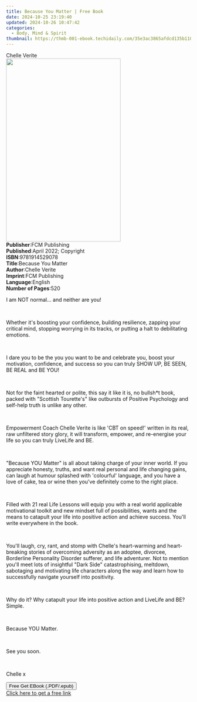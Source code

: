 ```yaml
---
title: Because You Matter | Free Book
date: 2024-10-25 23:19:40
updated: 2024-10-26 10:47:42
categories:
  - Body, Mind & Spirit
thumbnail: https://thmb-001-ebook.techidaily.com/35e3ac3865afdcd135b11064bfc400954267c879cd793fa09133d12d8ff50b43.jpg
---
```

<main id="book-container">
  <div class="flex flex-col">
    <div class="book-brief flex-1 py-6 px-4 sm:p-6 md:py-10 md:px-8">
      <!-- brief-->
      <div class="book-brief-main">Chelle Verite</div>
    </div>
    <div
      class="book-meta-info flex-1 grid gap-4 col-start-1 col-end-3 row-start-1 sm:mb-6 sm:grid-cols-4 lg:gap-6 lg:col-start-2 lg:row-end-6 lg:row-span-6 lg:mb-0"
    >
      <div
        class="book-meta-info-left place-content-center mt-4 p-4 text-sm leading-6 col-start-2 col-span-2 dark:text-slate-400"
      >
        <img
          class="w-full h-500 object-cover rounded-lg sm:h-255 sm:col-span-2 lg:col-span-full"
          src="https://img-001-ebook.techidaily.com/90dd36f925e38964f138eaf9b0eb40051b350b86ce3713144b7076f0d11ab95d.jpg"
          alt=""
          width="312"
          height="500"
        />
      </div>
      <div
        class="book-meta-info-right mt-2 col-start-1 row-start-2 col-span-3 self-center"
      >
        <!-- meta data  -->
        <div class="flex flex-col px-4 md:px-8">
          <div class="flex-1">
            <strong>Publisher</strong>:<span class="px-2">FCM Publishing</span>
          </div>
          <div class="flex-1">
            <strong>Published</strong>:<span class="px-2"
              >April 2022; Copyright</span
            >
          </div>
          <div class="flex-1">
            <strong>ISBN</strong>:<span class="px-2">9781914529078</span>
          </div>
          <div class="flex-1">
            <strong>Title</strong>:<span class="px-2">Because You Matter</span>
          </div>
          <div class="flex-1">
            <strong>Author</strong>:<span class="px-2">Chelle Verite</span>
          </div>
          <div class="flex-1">
            <strong>Imprint</strong>:<span class="px-2">FCM Publishing</span>
          </div>
          <div class="flex-1">
            <strong>Language</strong>:<span class="px-2">English</span>
          </div>
          <div class="flex-1">
            <strong>Number of Pages</strong>:<span class="px-2">520</span>
          </div>
        </div>
      </div>
    </div>
    <div class="book-description flex-1 py-6 px-4 sm:p-6 md:py-10 md:px-8">
      <div class="book-description-main">
        <div accordion-content="" id="description">
          <p>
            <span style="color: rgb(15, 17, 17)"
              >I am NOT normal... and neither are you!
            </span>
          </p>
          <p><br /></p>
          <p>
            <span style="color: rgb(15, 17, 17)"
              >Whether it's boosting your confidence, building resilience,
              zapping your critical mind, stopping worrying in its tracks, or
              putting a halt to debilitating emotions.
            </span>
          </p>
          <p><br /></p>
          <p>
            <span style="color: rgb(15, 17, 17)"
              >I dare you to be the you you want to be and celebrate you, boost
              your motivation, confidence, and success so you can truly SHOW UP,
              BE SEEN, BE REAL and BE YOU!
            </span>
          </p>
          <p><br /></p>
          <p>
            <span style="color: rgb(15, 17, 17)"
              >Not for the faint hearted or polite, this say it like it is, no
              bullsh*t book, packed with "Scottish Tourette's" like outbursts of
              Positive Psychology and self-help truth is unlike any other.
            </span>
          </p>
          <p><br /></p>
          <p>
            <span style="color: rgb(15, 17, 17)"
              >Empowerment Coach Chelle Verite is like 'CBT on speed!' written
              in its real, raw unfiltered story glory, it will transform,
              empower, and re-energise your life so you can truly LiveLife and
              BE.
            </span>
          </p>
          <p><br /></p>
          <p>
            <span style="color: rgb(15, 17, 17)"
              >"Because YOU Matter" is all about taking charge of your inner
              world. If you appreciate honesty, truths, and want real personal
              and life changing gains, can laugh at humour splashed with
              'colourful' language, and you have a love of cake, tea or wine
              then you've definitely come to the right place.
            </span>
          </p>
          <p><br /></p>
          <p>
            <span style="color: rgb(15, 17, 17)"
              >Filled with 21 real Life Lessons will equip you with a real world
              applicable motivational toolkit and new mindset full of
              possibilities, wants and the means to catapult your life into
              positive action and achieve success. You'll write everywhere in
              the book.
            </span>
          </p>
          <p><br /></p>
          <p>
            <span style="color: rgb(15, 17, 17)"
              >You'll laugh, cry, rant, and stomp with Chelle's heart-warming
              and heart-breaking stories of overcoming adversity as an adoptee,
              divorcee, Borderline Personality Disorder sufferer, and life
              adventurer. Not to mention you'll meet lots of insightful "Dark
              Side" catastrophising, meltdown, sabotaging and motivating life
              characters along the way and learn how to successfully navigate
              yourself into positivity.
            </span>
          </p>
          <p><br /></p>
          <p>
            <span style="color: rgb(15, 17, 17)"
              >Why do it? Why catapult your life into positive action and
              LiveLife and BE? Simple.
            </span>
          </p>
          <p><br /></p>
          <p>
            <span style="color: rgb(15, 17, 17)">Because YOU Matter. </span>
          </p>
          <p><br /></p>
          <p><span style="color: rgb(15, 17, 17)">See you soon. </span></p>
          <p><br /></p>
          <p>
            <span style="color: rgb(15, 17, 17)"><span></span>Chelle x</span>
          </p>
        </div>
        <div class="accordion-fader"></div>
      </div>
    </div>
    <div class="book-excerpts flex-1 py-6 px-4 sm:p-6 md:py-10 md:px-8"></div>
    <div
      class="book-about-author flex-1 py-6 px-4 sm:p-6 md:py-10 md:px-8"
    ></div>
    <div class="book-free-get flex-1 py-6 px-4 sm:p-6 md:py-10 md:px-8">
      <button
        id="btn-free-get"
        class="bg-blue-500 hover:bg-blue-700 text-white font-bold py-2 px-4 rounded"
      >
        Free Get EBook (.PDF/.epub)
      </button>
      <div id="countdown-display" class="px-2 text-lg mt-2"></div>
      <a
        id="free-link"
        class="hidden bg-blue-500 hover:bg-blue-700 text-white font-bold py-2 px-4 rounded"
        href="https://www.ebooks.com/en-us/book/210546572/because-you-matter/chelle-verite/"
        target="_blank"
        >Click here to get a free link</a
      >
    </div>
    <script>
      let countdownTime = 0;
      let countdownInterval = null;
      document
        .getElementById('btn-free-get')
        .addEventListener('click', startCountdown);
      function startCountdown() {
        countdownTime = new Date().getTime() + 60000 * 3;
        countdownInterval = setInterval(updateCountdown, 1000);
        document.getElementById('btn-free-get').disabled = true;
        document
          .getElementById('btn-free-get')
          .classList.add('bg-gray-500', 'cursor-not-allowed');
      }
      function updateCountdown() {
        let currentTime = new Date().getTime();
        let timeLeft = countdownTime - currentTime;
        let secondsLeft = Math.floor(timeLeft / 1000);
        document.getElementById('countdown-display').innerHTML =
          `Remaining time: ${secondsLeft} seconds.`;
        if (secondsLeft <= 0) {
          clearInterval(countdownInterval);
          document.getElementById('btn-free-get').classList.add('hidden');
          document.getElementById('free-link').classList.remove('hidden');
          document.getElementById('countdown-display').innerHTML = '';
        }
      }
    </script>
  </div>
</main>
